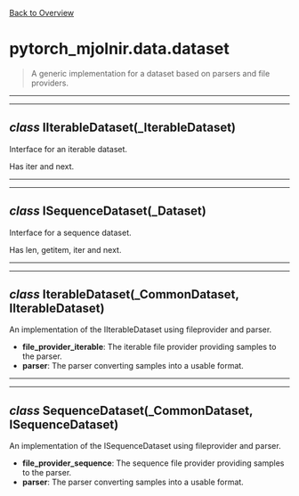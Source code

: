 [Back to Overview](../../README.md)



# pytorch_mjolnir.data.dataset

> A generic implementation for a dataset based on parsers and file providers.


---
---
## *class* **IIterableDataset**(_IterableDataset)

Interface for an iterable dataset.

Has iter and next.


---
---
## *class* **ISequenceDataset**(_Dataset)

Interface for a sequence dataset.

Has len, getitem, iter and next.


---
---
## *class* **IterableDataset**(_CommonDataset, I**IterableDataset**)

An implementation of the IIterableDataset using fileprovider and parser.

* **file_provider_iterable**: The iterable file provider providing samples to the parser.
* **parser**: The parser converting samples into a usable format.


---
---
## *class* **SequenceDataset**(_CommonDataset, I**SequenceDataset**)

An implementation of the ISequenceDataset using fileprovider and parser.

* **file_provider_sequence**: The sequence file provider providing samples to the parser.
* **parser**: The parser converting samples into a usable format.


